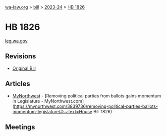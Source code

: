 [wa-law.org](/) > [bill](/bill/) > [2023-24](/bill/2023-24/) > [HB 1826](/bill/2023-24/hb/1826/)

# HB 1826
[leg.wa.gov](https://app.leg.wa.gov/billsummary?BillNumber=1826&Year=2023&Initiative=false)

## Revisions
* [Original Bill](1/)

## Articles
* [MyNorthwest](/org/mynorthwest/) - [Removing political parties from ballots gains momentum in Legislature - MyNorthwest.com](https://mynorthwest.com/3839736/removing-political-parties-ballots-momentum-legislature/#:~:text=House Bill 1826)

## Meetings